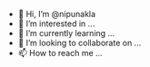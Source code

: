 - 👋 Hi, I’m @nipunakla
- 👀 I’m interested in ...
- 🌱 I’m currently learning ...
- 💞️ I’m looking to collaborate on ...
- 📫 How to reach me ...

<!---
nipunakla/nipunakla is a ✨ special ✨ repository because its `README.md` (this file) appears on your GitHub profile.
You can click the Preview link to take a look at your changes.
--->
